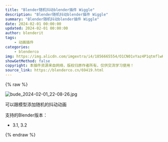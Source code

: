 ```yaml
---
title: "Blender随机抖动blender插件 Wiggle"
description: "Blender随机抖动blender插件 Wiggle"
summary: "Blender随机抖动blender插件 Wiggle"
date: 2024-02-01 00:00:00
updated: 2024-02-01 00:00:00
author: blenderit
tags: 
    - 动画插件
categories:
    - blenderco
img: https://img.alicdn.com/imgextra/i4/1856665554/O1CN01vYaz4P1qtmflwK0qk_!!1856665554.jpg
showGetMethod: false
copyright: 本插件资源来自网络，版权归原作者所有，仅供交流学习使用！
source_link: https://blenderco.cn/69419.html
---
```


{% raw %}
<p><img class="aligncenter" src="https://img.alicdn.com/imgextra/i4/1856665554/O1CN01vYaz4P1qtmflwK0qk_!!1856665554.jpg" alt="bude_2024-02-01_22-08-26.jpg"></p><p>可以跟模型添加随机的抖动动画</p><p>支持的Blender版本：</p><ul>
<li>3.1, 3.2</li>
</ul>
<div style="display: none">blenderco</div>
{% endraw %}